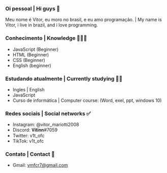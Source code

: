 ### Oi pessoal | Hi guys 👋 

Meu nome é Vitor, eu moro no brasil, e eu amo programação. | My name is Vitor, i live in brazil, and i love programming.


### Conhecimento | Knowledge 👨🏽‍💻
- JavaScript (Beginner)
- HTML (Beginner)
- CSS (Beginner)
- English (beginner)

### Estudando atualmente | Currently studying 🕵🏽    
- Ingles | English
- JavaScript
- Curso de informática | Computer course: (Word, exel, ppt, windows 10) 

### Redes sociais | Social networks ✅
- Instagram: @vitor_mariotti2008
- Discord: 𝐕𝐢𝐭𝐢𝐧𝐧#7059
- Twitter: v1t_ofc
- TikTok: v1t_ofc

### Contato | Contact 🔧
- Gmail: vmfcr7@gmail.com
